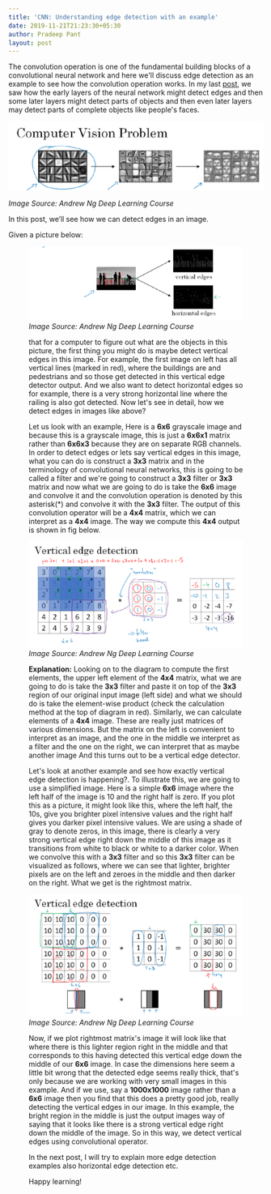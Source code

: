 ```yaml
---
title: 'CNN: Understanding edge detection with an example'
date: 2019-11-21T21:23:30+05:30
author: Pradeep Pant
layout: post
---
```

  The convolution operation is one of the fundamental building blocks of a convolutional neural network and here we'll discuss edge detection as an example to see how the convolution operation works. In my last [post](/2019/10/07/deep-learning-on-large-images-challenges-and-cnn/), we saw how the early layers of the neural network might detect edges and then some later layers might detect parts of objects and then even later layers may detect parts of complete objects like people's faces.

  ![](/wp-content/uploads/2019/10/edge_detection_problems-e1571219621597-1024x278.png "Edge detection problems")

*Image Source: Andrew Ng Deep Learning Course* 

In this post, we&#8217;ll see how we can detect edges in an image. 

Given a picture below:<figure class="wp-block-image">

![](/wp-content/uploads/2019/10/edge_detection_problems-1-e1571219766497-1024x355.png "Detect Edge in an Image")
*Image Source: Andrew Ng Deep Learning Course*

that for a computer to figure out what are the objects in this picture, the first thing you might do is maybe detect vertical edges in this image. For example, the first image on left has all vertical lines (marked in red), where the buildings are and pedestrians and so those get detected in this vertical edge detector output. And we also want to detect horizontal edges so for example, there is a very strong horizontal line where the railing is also got detected. Now let's see in detail, how we detect edges in images like above?

Let us look with an example, Here is a **6x6** grayscale image and because this is a grayscale image, this is just a **6x6x1** matrix rather than **6x6x3** because they are on separate RGB channels. In order to detect edges or lets say vertical edges in this image, what you can do is construct a **3x3** matrix and in the terminology of convolutional neural networks, this is going to be called a filter and we're going to construct a **3x3** filter or **3x3** matrix and now what we are going to do is take the **6x6** image and convolve it and the convolution operation is denoted by this asterisk(*) and convolve it with the **3x3** filter. The output of this convolution operator will be a **4x4** matrix, which we can interpret as a **4x4** image. The way we compute this **4x4** output is shown in fig below. 

![](/wp-content/uploads/2019/10/vertical_edge_detection-1024x508.png "Vertical Edge detection")
*Image Source: Andrew Ng Deep Learning Course*

**Explanation:** Looking on to the diagram to compute the first elements, the upper left element of the **4x4** matrix, what we are going to do is take the **3x3** filter and paste it on top of the **3x3** region of our original input image (left side) and what we should do is take the element-wise product (check the calculation method at the top of diagram in red). Similarly, we can calculate elements of a **4x4** image. These are really just matrices of various dimensions. But the matrix on the left is convenient to interpret as an image, and the one in the middle we interpret as a filter and the one on the right, we can interpret that as maybe another image And this turns out to be a vertical edge detector. 

Let's look at another example and see how exactly vertical edge detection is happening?. To illustrate this, we are going to use a simplified image. Here is a simple **6x6** image where the left half of the image is 10 and the right half is zero. If you plot this as a picture, it might look like this, where the left half, the 10s, give you brighter pixel intensive values and the right half gives you darker pixel intensive values. We are using a shade of gray to denote zeros, in this image, there is clearly a very strong vertical edge right down the middle of this image as it transitions from white to black or white to a darker color. When we convolve this with a **3x3** filter and so this **3x3** filter can be visualized as follows, where we can see that lighter, brighter pixels are on the left and zeroes in the middle and then darker on the right. What we get is the rightmost matrix.

![](/wp-content/uploads/2019/10/vertical_edge_detection_1-1024x584.png "Vertical Edge detection explained")
*Image Source: Andrew Ng Deep Learning Course*

Now, if we plot rightmost matrix's image it will look like that where there is this lighter region right in the middle and that corresponds to this having detected this vertical edge down the middle of our **6x6** image. In case the dimensions here seem a little bit wrong that the detected edge seems really thick, that's only because we are working with very small images in this example. And if we use, say a **1000x1000** image rather than a **6x6** image then you find that this does a pretty good job, really detecting the vertical edges in our image. In this example, the bright region in the middle is just the output images way of saying that it looks like there is a strong vertical edge right down the middle of the image. So in this way, we detect vertical edges using convolutional operator. 

In the next post, I will try to explain more edge detection examples also horizontal edge detection etc.

Happy learning!